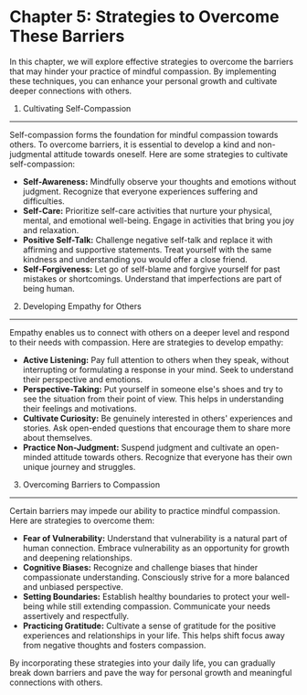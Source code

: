 Chapter 5: Strategies to Overcome These Barriers
================================================

In this chapter, we will explore effective strategies to overcome the barriers that may hinder your practice of mindful compassion. By implementing these techniques, you can enhance your personal growth and cultivate deeper connections with others.

1. Cultivating Self-Compassion
------------------------------

Self-compassion forms the foundation for mindful compassion towards others. To overcome barriers, it is essential to develop a kind and non-judgmental attitude towards oneself. Here are some strategies to cultivate self-compassion:

* **Self-Awareness:** Mindfully observe your thoughts and emotions without judgment. Recognize that everyone experiences suffering and difficulties.
* **Self-Care:** Prioritize self-care activities that nurture your physical, mental, and emotional well-being. Engage in activities that bring you joy and relaxation.
* **Positive Self-Talk:** Challenge negative self-talk and replace it with affirming and supportive statements. Treat yourself with the same kindness and understanding you would offer a close friend.
* **Self-Forgiveness:** Let go of self-blame and forgive yourself for past mistakes or shortcomings. Understand that imperfections are part of being human.

2. Developing Empathy for Others
--------------------------------

Empathy enables us to connect with others on a deeper level and respond to their needs with compassion. Here are strategies to develop empathy:

* **Active Listening:** Pay full attention to others when they speak, without interrupting or formulating a response in your mind. Seek to understand their perspective and emotions.
* **Perspective-Taking:** Put yourself in someone else's shoes and try to see the situation from their point of view. This helps in understanding their feelings and motivations.
* **Cultivate Curiosity:** Be genuinely interested in others' experiences and stories. Ask open-ended questions that encourage them to share more about themselves.
* **Practice Non-Judgment:** Suspend judgment and cultivate an open-minded attitude towards others. Recognize that everyone has their own unique journey and struggles.

3. Overcoming Barriers to Compassion
------------------------------------

Certain barriers may impede our ability to practice mindful compassion. Here are strategies to overcome them:

* **Fear of Vulnerability:** Understand that vulnerability is a natural part of human connection. Embrace vulnerability as an opportunity for growth and deepening relationships.
* **Cognitive Biases:** Recognize and challenge biases that hinder compassionate understanding. Consciously strive for a more balanced and unbiased perspective.
* **Setting Boundaries:** Establish healthy boundaries to protect your well-being while still extending compassion. Communicate your needs assertively and respectfully.
* **Practicing Gratitude:** Cultivate a sense of gratitude for the positive experiences and relationships in your life. This helps shift focus away from negative thoughts and fosters compassion.

By incorporating these strategies into your daily life, you can gradually break down barriers and pave the way for personal growth and meaningful connections with others.

